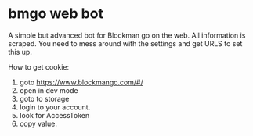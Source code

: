 # bmgo web bot
A simple but advanced bot for Blockman go on the web.
All information is scraped. You need to mess around with the settings and get URLS to set this up.

How to get cookie:
1. goto https://www.blockmango.com/#/
2. open in dev mode
3. goto to storage
4. login to your account.
5. look for AccessToken
6. copy value.
